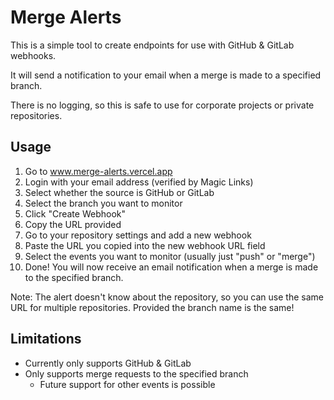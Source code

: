 # Merge Alerts

This is a simple tool to create endpoints for use with GitHub & GitLab webhooks.

It will send a notification to your email when a merge is made to a specified branch.

There is no logging, so this is safe to use for corporate projects or private repositories.

## Usage

1. Go to www.merge-alerts.vercel.app
2. Login with your email address (verified by Magic Links)
3. Select whether the source is GitHub or GitLab
4. Select the branch you want to monitor
5. Click "Create Webhook"
6. Copy the URL provided
7. Go to your repository settings and add a new webhook
8. Paste the URL you copied into the new webhook URL field
9. Select the events you want to monitor (usually just "push" or "merge")
10. Done! You will now receive an email notification when a merge is made to the specified branch.

Note: The alert doesn't know about the repository, so you can use the same URL for multiple repositories. Provided the branch name is the same!

## Limitations

- Currently only supports GitHub & GitLab
- Only supports merge requests to the specified branch
  - Future support for other events is possible

